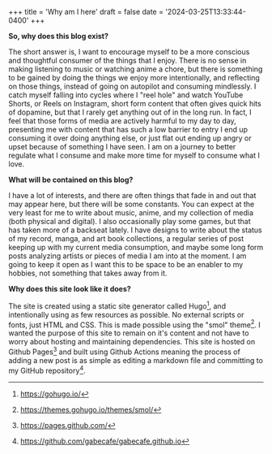 +++
title = 'Why am I here'
draft = false
date = '2024-03-25T13:33:44-0400'
+++

**So, why does this blog exist?**

The short answer is, I want to encourage myself to be a more conscious and thoughtful consumer of the things that I enjoy. There is no sense in making listening to music or watching anime a chore, but there is something to be gained by doing the things we enjoy more intentionally, and reflecting on those things, instead of going on autopilot and  consuming mindlessly. I catch myself falling into cycles where I "reel hole" and watch YouTube Shorts, or Reels on Instagram, short form content that often gives quick hits of dopamine, but that I rarely get anything out of in the long run. In fact, I feel that those forms of media are actively harmful to my day to day, presenting me with content that has such a low barrier to entry I end up consuming it over doing anything else, or just flat out ending up angry or upset because of something I have seen. I am on a journey to better regulate what I consume and make more time for myself to consume what I love.

**What will be contained on this blog?**

I have a lot of interests, and there are often things that fade in and out that may appear here, but there will be some constants. You can expect at the very least for me to write about music, anime, and my collection of media (both physical and digital). I also occasionally play some games, but that has taken more of a backseat lately. I have designs to write about the status of my record, manga, and art book collections, a regular series of post keeping up with my current media consumption, and maybe some long form posts analyzing artists or pieces of media I am into at the moment. I am going to keep it open as I want this to be space to be an enabler to my hobbies, not something that takes away from it. 

**Why does this site look like it does?**

The site is created using a static site generator called Hugo[^1], and intentionally using as few resources as possible. No external scripts or fonts, just HTML and CSS. This is made possible using the "smol" theme[^2]. I wanted the purpose of this site to remain on it's content and not have to worry about hosting and maintaining dependencies. This site is hosted on Github Pages[^3] and built using Github Actions meaning the process of adding a new post is as simple as editing a markdown file and committing to my GitHub repository[^4].


[^1]: https://gohugo.io/
[^2]: https://themes.gohugo.io/themes/smol/
[^3]: https://pages.github.com/
[^4]: https://github.com/gabecafe/gabecafe.github.io
